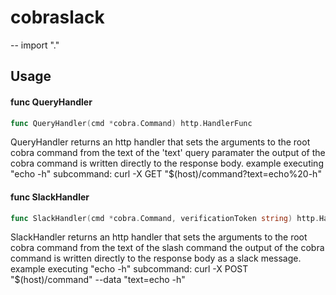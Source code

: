 # cobraslack
--
    import "."


## Usage

#### func  QueryHandler

```go
func QueryHandler(cmd *cobra.Command) http.HandlerFunc
```
QueryHandler returns an http handler that sets the arguments to the root cobra
command from the text of the 'text' query paramater the output of the cobra
command is written directly to the response body. example executing "echo -h"
subcommand: curl -X GET "$(host)/command?text=echo%20-h"

#### func  SlackHandler

```go
func SlackHandler(cmd *cobra.Command, verificationToken string) http.HandlerFunc
```
SlackHandler returns an http handler that sets the arguments to the root cobra
command from the text of the slash command the output of the cobra command is
written directly to the response body as a slack message. example executing
"echo -h" subcommand: curl -X POST "$(host)/command" --data "text=echo -h"
